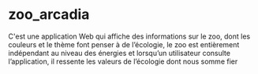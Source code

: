 # zoo_arcadia
C'est une application Web qui affiche des informations sur le zoo, dont les couleurs et le thème font penser à de l’écologie, le zoo est entièrement indépendant au niveau des énergies et lorsqu’un utilisateur consulte l’application, il ressente les valeurs de l’écologie dont nous somme fier
